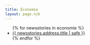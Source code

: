 ```yaml
---
title: Économie
layout: page.njk
---
```


<ul>
{% for newsstories in economie %}
<li><a href="/economie/articles/{{ newsstories.address.title | slug }}/">{{ newsstories.address.title | safe }}</a></li>
{% endfor %}
</ul>
